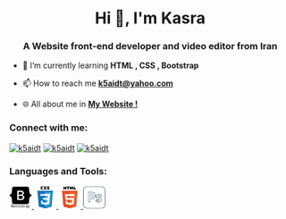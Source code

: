 <h1 align="center">Hi 👋, I'm Kasra</h1>
<h3 align="center">A Website front-end developer and video editor from Iran</h3>

- 🌱 I’m currently learning **HTML , CSS , Bootstrap**

- 📫 How to reach me **k5aidt@yahoo.com**

- 🌐 All about me in <a href="https://kasraalidokht.ir">**My Website !** </a>

<h3 align="left">Connect with me:</h3>
<p align="left">
<a href="https://twitter.com/k5aidt" target="blank"><img align="center" src="https://raw.githubusercontent.com/rahuldkjain/github-profile-readme-generator/master/src/images/icons/Social/twitter.svg" alt="k5aidt" height="30" width="40" /></a>
<a href="https://instagram.com/k5aidt" target="blank"><img align="center" src="https://raw.githubusercontent.com/rahuldkjain/github-profile-readme-generator/master/src/images/icons/Social/instagram.svg" alt="k5aidt" height="30" width="40" /></a>
<a href="https://www.youtube.com/c/k5aidt" target="blank"><img align="center" src="https://raw.githubusercontent.com/rahuldkjain/github-profile-readme-generator/master/src/images/icons/Social/youtube.svg" alt="k5aidt" height="30" width="40" /></a>
</p>

<h3 align="left">Languages and Tools:</h3>
<p align="left"> <a href="https://getbootstrap.com" target="_blank" rel="noreferrer"> <img src="https://raw.githubusercontent.com/devicons/devicon/master/icons/bootstrap/bootstrap-plain-wordmark.svg" alt="bootstrap" width="40" height="40"/> </a> <a href="https://www.w3schools.com/css/" target="_blank" rel="noreferrer"> <img src="https://raw.githubusercontent.com/devicons/devicon/master/icons/css3/css3-original-wordmark.svg" alt="css3" width="40" height="40"/> </a> <a href="https://www.w3.org/html/" target="_blank" rel="noreferrer"> <img src="https://raw.githubusercontent.com/devicons/devicon/master/icons/html5/html5-original-wordmark.svg" alt="html5" width="40" height="40"/> </a> <a href="https://www.photoshop.com/en" target="_blank" rel="noreferrer"> <img src="https://raw.githubusercontent.com/devicons/devicon/master/icons/photoshop/photoshop-line.svg" alt="photoshop" width="40" height="40"/> </a> </p>
